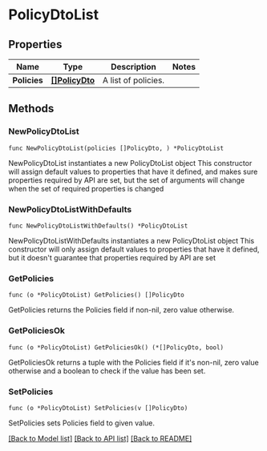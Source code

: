 # PolicyDtoList

## Properties

Name | Type | Description | Notes
------------ | ------------- | ------------- | -------------
**Policies** | [**[]PolicyDto**](PolicyDto.md) | A list of policies. | 

## Methods

### NewPolicyDtoList

`func NewPolicyDtoList(policies []PolicyDto, ) *PolicyDtoList`

NewPolicyDtoList instantiates a new PolicyDtoList object
This constructor will assign default values to properties that have it defined,
and makes sure properties required by API are set, but the set of arguments
will change when the set of required properties is changed

### NewPolicyDtoListWithDefaults

`func NewPolicyDtoListWithDefaults() *PolicyDtoList`

NewPolicyDtoListWithDefaults instantiates a new PolicyDtoList object
This constructor will only assign default values to properties that have it defined,
but it doesn't guarantee that properties required by API are set

### GetPolicies

`func (o *PolicyDtoList) GetPolicies() []PolicyDto`

GetPolicies returns the Policies field if non-nil, zero value otherwise.

### GetPoliciesOk

`func (o *PolicyDtoList) GetPoliciesOk() (*[]PolicyDto, bool)`

GetPoliciesOk returns a tuple with the Policies field if it's non-nil, zero value otherwise
and a boolean to check if the value has been set.

### SetPolicies

`func (o *PolicyDtoList) SetPolicies(v []PolicyDto)`

SetPolicies sets Policies field to given value.



[[Back to Model list]](../README.md#documentation-for-models) [[Back to API list]](../README.md#documentation-for-api-endpoints) [[Back to README]](../README.md)


